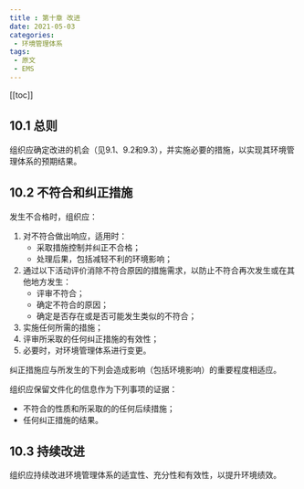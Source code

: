 ```yaml
---
title : 第十章 改进
date: 2021-05-03
categories:
 - 环境管理体系
tags:
 - 原文
 - EMS
---
```

[[toc]]
## 10.1 总则
组织应确定改进的机会（见9.1、9.2和9.3），并实施必要的措施，以实现其环境管理体系的预期结果。
## 10.2 不符合和纠正措施
发生不合格时，组织应：
1. 对不符合做出响应，适用时：
    + 采取措施控制并纠正不合格；
    + 处理后果，包括减轻不利的环境影响；
2. 通过以下活动评价消除不符合原因的措施需求，以防止不符合再次发生或在其他地方发生：
    + 评审不符合；
    + 确定不符合的原因；
    + 确定是否存在或是否可能发生类似的不符合；
3. 实施任何所需的措施；
4. 评审所采取的任何纠正措施的有效性；
5. 必要时，对环境管理体系进行变更。

纠正措施应与所发生的下列会造成影响（包括环境影响）的重要程度相适应。

组织应保留文件化的信息作为下列事项的证据：
+ 不符合的性质和所采取的的任何后续措施；
+ 任何纠正措施的结果。
## 10.3 持续改进
组织应持续改进环境管理体系的适宜性、充分性和有效性，以提升环境绩效。